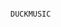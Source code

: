                                                                                            DUCKMUSIC
